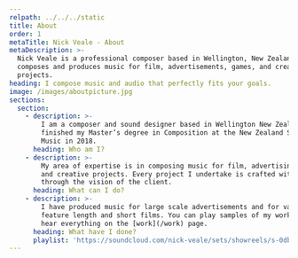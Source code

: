 ```yaml
---
relpath: ../../../static
title: About
order: 1
metaTitle: Nick Veale - About
metaDescription: >-
  Nick Veale is a professional composer based in Wellington, New Zealand. He
  composes and produces music for film, advertisements, games, and creative
  projects.
heading: I compose music and audio that perfectly fits your goals.
image: /images/aboutpicture.jpg
sections:
  section:
    - description: >-
        I am a composer and sound designer based in Wellington New Zealand. I
        finished my Master’s degree in Composition at the New Zealand School of
        Music in 2018.
      heading: Who am I?
    - description: >-
        My area of expertise is in composing music for film, advertising, games,
        and creative projects. Every project I undertake is crafted with passion
        through the vision of the client.
      heading: What can I do?
    - description: >-
        I have produced music for large scale advertisements and for various
        feature length and short films. You can play samples of my work below or
        hear everything on the [work](/work) page.
      heading: What have I done?
      playlist: 'https://soundcloud.com/nick-veale/sets/showreels/s-0dbVX'
---
```



